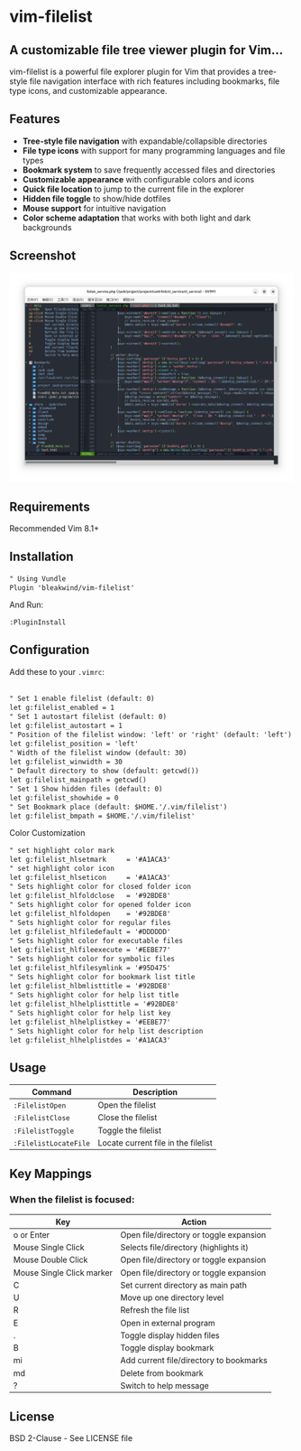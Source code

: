 # vim-filelist

## A customizable file tree viewer plugin for Vim...
vim-filelist is a powerful file explorer plugin for Vim that provides a tree-style file navigation interface with rich features including bookmarks, file type icons, and customizable appearance.

## Features
- **Tree-style file navigation** with expandable/collapsible directories
- **File type icons** with support for many programming languages and file types
- **Bookmark system** to save frequently accessed files and directories
- **Customizable appearance** with configurable colors and icons
- **Quick file location** to jump to the current file in the explorer
- **Hidden file toggle** to show/hide dotfiles
- **Mouse support** for intuitive navigation
- **Color scheme adaptation** that works with both light and dark backgrounds

## Screenshot
![Filelist Screenshot](https://github.com/bleakwind/vim-filelist/blob/main/vim-filelist.png)

## Requirements
Recommended Vim 8.1+

## Installation
```vim
" Using Vundle
Plugin 'bleakwind/vim-filelist'
```

And Run:
```vim
:PluginInstall
```

## Configuration
Add these to your `.vimrc`:
```vim

" Set 1 enable filelist (default: 0)
let g:filelist_enabled = 1
" Set 1 autostart filelist (default: 0)
let g:filelist_autostart = 1
" Position of the filelist window: 'left' or 'right' (default: 'left')
let g:filelist_position = 'left'
" Width of the filelist window (default: 30)
let g:filelist_winwidth = 30
" Default directory to show (default: getcwd())
let g:filelist_mainpath = getcwd()
" Set 1 Show hidden files (default: 0)
let g:filelist_showhide = 0
" Set Bookmark place (default: $HOME.'/.vim/filelist')
let g:filelist_bmpath = $HOME.'/.vim/filelist'
```

Color Customization
```vim
" set highlight color mark
let g:filelist_hlsetmark     = '#A1ACA3'
" set highlight color icon
let g:filelist_hlseticon     = '#A1ACA3'
" Sets highlight color for closed folder icon
let g:filelist_hlfoldclose   = '#92BDE8'
" Sets highlight color for opened folder icon
let g:filelist_hlfoldopen    = '#92BDE8'
" Sets highlight color for regular files
let g:filelist_hlfiledefault = '#DDDDDD'
" Sets highlight color for executable files
let g:filelist_hlfileexecute = '#EEBE77'
" Sets highlight color for symbolic files
let g:filelist_hlfilesymlink = '#95D475'
" Sets highlight color for bookmark list title
let g:filelist_hlbmlisttitle = '#92BDE8'
" Sets highlight color for help list title
let g:filelist_hlhelplisttitle = '#92BDE8'
" Sets highlight color for help list key
let g:filelist_hlhelplistkey = '#EEBE77'
" Sets highlight color for help list description
let g:filelist_hlhelplistdes = '#A1ACA3'
```

## Usage
| Command               | Description                         |
| --------------------- | ----------------------------------- |
| `:FilelistOpen`       | Open the filelist                   |
| `:FilelistClose`      | Close the filelist                  |
| `:FilelistToggle`     | Toggle the filelist                 |
| `:FilelistLocateFile` | Locate current file in the filelist |

## Key Mappings

### When the filelist is focused:
| Key                       | Action                                                    |
| ------------------------- | --------------------------------------------------------- |
| o or Enter                | Open file/directory or toggle expansion                   |
| Mouse Single Click        | Selects file/directory (highlights it)                    |
| Mouse Double Click        | Open file/directory or toggle expansion                   |
| Mouse Single Click marker | Open file/directory or toggle expansion                   |
| C                         | Set current directory as main path                        |
| U                         | Move up one directory level                               |
| R                         | Refresh the file list                                     |
| E                         | Open in external program                                  |
| .                         | Toggle display hidden files                               |
| B                         | Toggle display bookmark                                   |
| mi                        | Add current file/directory to bookmarks                   |
| md                        | Delete from bookmark                                      |
| ?                         | Switch to help message                                    |

## License
BSD 2-Clause - See LICENSE file
